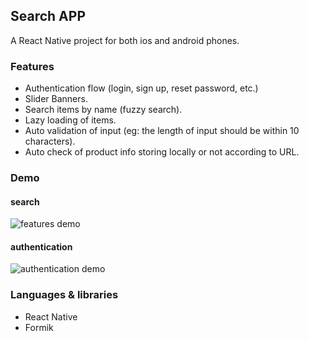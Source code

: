 ## Search APP

A React Native project for both ios and android phones.

### Features

- Authentication flow (login, sign up, reset password, etc.)
- Slider Banners.
- Search items by name (fuzzy search).
- Lazy loading of items.
- Auto validation of input (eg: the length of input should be within 10 characters).
- Auto check of product info storing locally or not according to URL.

### Demo

#### search

![features demo](./assets/images/search-app.gif)

#### authentication

![authentication demo](./assets/images/app-auth.gif)

### Languages & libraries

- React Native
- Formik
